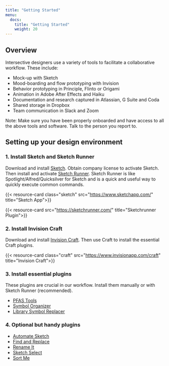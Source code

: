 ```yaml
---
title: "Getting Started"
menu:
  docs:
    title: "Getting Started"
    weight: 20
---
```


## Overview

Intersective designers use a variety of tools to facilitate a collaborative workflow. These include:

- Mock-up with Sketch
- Mood-boarding and flow prototyping with Invision
- Behavior prototyping in Principle, Flinto or Origami
- Animation in Adobe After Effects and Haiku
- Documentation and research captured in Atlassian, G Suite and Coda
- Shared storage in Dropbox
- Team communication in Slack and Zoom

Note: Make sure you have been properly onboarded and have access to all the above tools and software. Talk to the person you report to.

## Setting up your design environment

### 1. Install Sketch and Sketch Runner

Download and install [Sketch](https://www.sketchapp.com/). Obtain company license to activate Sketch. Then install and activate [Sketch Runner](https://sketchrunner.com/). Sketch Runner is like Spotlight/Alfred/Quicksilver for Sketch and is a quick and useful way to quickly execute common commands.

{{< resource-card class="sketch" src="https://www.sketchapp.com/" title="Sketch App">}}

{{< resource-card src="https://sketchrunner.com/" title="Sketchrunner Plugin">}}

### 2. Install Invision Craft

Download and install [Invision Craft](https://www.invisionapp.com/craft). Then use Craft to install the essential Craft plugins.

{{< resource-card class="craft" src="https://www.invisionapp.com/craft" title="Invision Craft">}}

### 3. Install essential plugins

These plugins are crucial in our workflow. Install them manually or with Sketch Runner (recommended).

- [PFAS Tools](https://github.com/aentan/pfas-tools)
- [Symbol Organizer](https://github.com/sonburn/symbol-organizer)
- [Library Symbol Replacer](https://github.com/zeroheight/library-symbol-replacer)

### 4. Optional but handy plugins

- [Automate Sketch](https://github.com/Ashung/Automate-Sketch)
- [Find and Replace](https://github.com/thierryc/Sketch-Find-And-Replace/)
- [Rename It](https://github.com/rodi01/RenameIt)
- [Sketch Select](https://github.com/canisminor1990/sketch-select)
- [Sort Me](https://github.com/romashamin/sort-me-sketch)